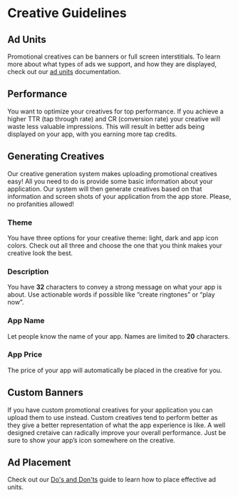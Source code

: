 # Creative Guidelines 


## Ad Units

Promotional creatives can be banners or full screen interstitials. To learn more about what types of ads we support, and how they are displayed, check out our [ad units](doc/make-money/ad-overview) documentation.

## Performance

You want to optimize your creatives for top performance. If you achieve a higher TTR (tap through rate) and CR (conversion rate) your creative will waste less valuable impressions.  This will result in better ads being displayed on your app, with you earning more tap credits. 

## Generating Creatives

Our creative generation system makes uploading promotional creatives easy! All you need to do is provide some basic information about your application. Our system will then generate creatives based on that information and screen shots of your application from the app store. Please,  no profanities allowed! 

### Theme

You have three options for your creative theme: light, dark and app icon colors.  Check out all three and choose the one that you think makes your creative look the best.

### Description

You have **32** characters to convey a strong message on what your app is about. Use actionable words if possible like “create ringtones” or “play now”. 

### App Name

Let people know the name of your app. Names are limited to **20** characters.

### App Price

The price of your app will automatically be placed in the creative for you.

## Custom Banners

If you have custom promotional creatives for your application you can upload them to use instead. Custom creatives tend to perform better as they give a better representation of what the app experience is like. A well designed cretaive can radically improve your overall performance. Just be sure to show your app’s icon somewhere on the creative.

## Ad Placement

Check out our [Do's and Don'ts](doc/make-money/dos-donts) guide to learn how to place effective ad units.


